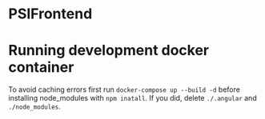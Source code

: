 # PSIFrontend

# Running development docker container

To avoid caching errors first run ```docker-compose up --build -d``` before installing node_modules with ```npm inatall```. If you did, delete ```./.angular``` and ```./node_modules```.
